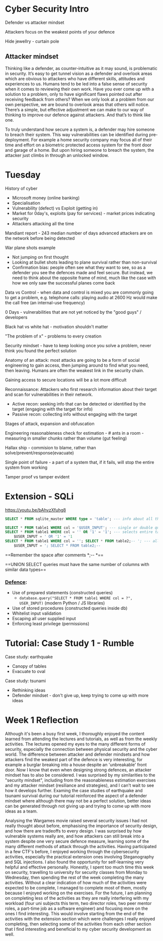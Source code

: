 # Cyber Security Intro

Defender vs attacker mindset

Attackers focus on the weakest points of your defence

Hide jewellry - curtain pole

## Attacker mindset

Thinking like a defender, as counter-intuitive as it may sound, is problematic in security.  It’s easy to get tunnel vision as a defender and overlook areas which are obvious to attackers who have different skills, attitudes and experiences to us. Humans tend to be led into a false sense of security when it comes to reviewing their own work. Have you ever come up with a solution to a problem, only to have significant flaws pointed out after receiving feedback from others? When we only look at a problem from our own perspective, we are bound to overlook areas that others will notice. There’s a simple, but effective adjustment we can make to our way of thinking to improve our defence against attackers. And that’s to think like one.

To truly understand how secure a system is, a defender may hire someone to breach their system. This way vulnerabilities can be identified during pre-deployment. For example a home security company may focus all of their time and effort on a biometric protected access system for the front door and garage of a home. But upon hiring someone to breach the system, the attacker just climbs in through an unlocked window.



# Tuesday

History of cyber

- Microsoft money (online banking)
- Specialisation
- Vulnerability (defect) vs Exploit (getting in)
- Market for 0day's, exploits (pay for services) - market prices indicating security
- Attackers attacking all the time

Mandiant report - 243 median number of days advanced attackers are on the network before being detected

War plane shots example

- Not jumping on first thought
- Looking at bullet shots leading to plane survival rather than non-survival
- Confirmation bias: people often see what they want to see, so as a defender you see the defences made and feel secure. But instead, we need to think about the opposite frame of mind, much like the case with how we only saw the successful planes come back

Data vs Control - when data and control is mixed you are commonly going to get a problem, e.g. telephone calls: playing audio at 2600 Hz would make the call free (an internal-use frequency)

0 Days - vulnerabilities that are not yet noticed by the "good guys" / developers

Black hat vs white hat - motivation shouldn't matter



"The problem of x" - problems to every creation

Security mindset - have to keep looking once you solve a problem, never think you found the perfect solution

Anatomy of an attack: most attacks are going to be a form of social engineering to gain access, then jumping around to find what you need, then leaving. Humans are often the weakest link in the security chain.

Gaining access to secure locations will be a lot more difficult

Reconnaissance: Attackers who first research information about their target and scan for vulnerabilities in their network.

- Active recon: seeking info that can be detected or identified by the target (engaging with the target for info)
- Passive recon: collecting info without engaging with the target

Stages of attack, expansion and obfuscation

Engineering reasonableness check for estimation - \# ants in a room - measuring in smaller chunks rather than volume (gut feeling)

Hallax ship - commision to blame, rather than solve/prevent/response(evacuate)

Single point of failure - a part of a system that, if it fails, will stop the entire system from working

Tamper proof vs tamper evident

# Extension - SQLi

https://youtu.be/bAhvzXfuhg8

```sql
SELECT * FROM sqlite_master WHERE type = 'table'; --- info about all the tables (differ between different sql dbs)

SELECT * FROM table1 WHERE col = '$USER_INPUT'; --- single or double quote
SELECT * FROM table1 WHERE col = '' OR '1' = '1'; --- selects entire table
	$USER_INPUT = ' OR '1' = '1
SELECT * FROM table1 WHERE col = ''; SELECT * FROM table2;-- '; --- allows for query injection
	$USER_INPUT = '; SELECT * FROM table2;-- 
```

==Remember the space after comments *;-- *==

==UNION SELECT queries must have the same number of columns with similar data types==

### [Defence](https://cheatsheetseries.owasp.org/cheatsheets/SQL_Injection_Prevention_Cheat_Sheet.html):

- Use of prepared statements (constructed queries)
  - `database.query("SELECT * FROM table1 WHERE col = ?", USER_INPUT)` (modern Python / JS libraries)
- Use of stored procedures (constructed queries inside db)
- Whitelist input validation
- Escaping all user supplied input
- Enforcing least privilege (permissions)

# Tutorial: Case Study 1 - Rumble

Case study: earthquake

- Canopy of tables
- Evacuate to oval

Case study: tsunami

- Rethinking ideas
- Defender mindset - don't give up, keep trying to come up with more ideas

# Week 1 Reflection

Although it's been a busy first week, I thoroughly enjoyed the content learned from attending the lectures and tutorials, as well as from the weekly activities. The lectures opened my eyes to the many different forms of security, especially the connection between physical security and the cyber world. The difference between attacker and defender mindsets and how attackers find the weakest part of the defence is very interesting, for example a burglar breaking into a house despite an 'unbreakable' front door. Now I know that even when designing strong defences, an attacker mindset has to also be considered. I was surprised by my similarities to the "security mindset", including from the reasonableness estimation exercises and my attacker mindset (resiliance and strategies), and I can't wait to see how it develops further. Examing the case studies of earthquake and tsunami survival during our tutorial reinforced the aspect of a defender mindset where although there may not be a perfect solution, better ideas can be generated through not giving up and trying to come up with more ideas as a team. 

Analysing the Wargames movie raised several security issues I had not really thought about before, emphasising the importance of security design, and how there are tradeoffs to every design. I was surprised by how vulnerable systems really are, and how attackers can still break into a system despite one very secure defence measure, learning some of the many different methods of attack through the activities. Having participated in a few CTF's before, I enjoyed working through the cybersecurity activities, especially the practical extension ones involving Steganography and SQL injections. I also found the opportunity for self-learning very helpful and effective personally. Honestly, I spent too much time this week on security, travelling to university for security classes from Monday to Wednesday, then spending the rest of the week completing the many activities. Without a clear indication of how much of the activities were expected to be complete, I managed to complete most of them, mostly because I enjoyed working on the exercises. For the future, I am planning on completing less of the activities as they are really interfering with my workload (four uni subjects this term, two director roles, two peer mentor roles, a part-time job as a software engineer) and focusing more on the ones I find interesting. This would involve starting from the end of the activities with the extension section which were challenges I really enjoyed completing, then selecting some of the activities from each other section that I find interesting and beneficial to my cyber security development as well. 



